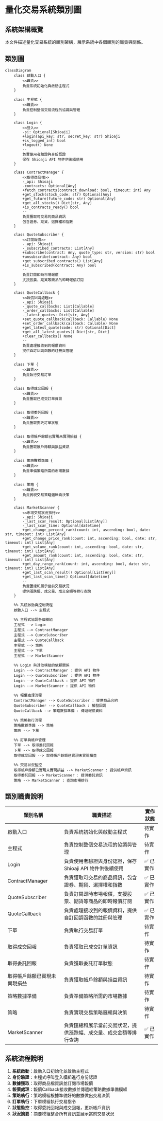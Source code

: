 # 量化交易系統類別圖

## 系統架構概覽

本文件描述量化交易系統的類別架構，展示系統中各個類別的職責與關係。

## 類別圖

```mermaid
classDiagram
    class 啟動入口 {
        <<職責>>
        負責系統初始化與啟動主程式
    }
    
    class 主程式 {
        <<職責>>
        負責控制整個交易流程的協調與管理
    }
    
    class Login {
        <<登入>>
        -sj: Optional[Shioaji]
        +login(api_key: str, secret_key: str) Shioaji
        +is_logged_in() bool
        +logout() None
        --
        負責使用者驗證與身份認證
        保存 Shioaji API 物件供後續使用
    }
    
    class ContractManager {
        <<取得商品檔>>
        -_api: Shioaji
        -contracts: Optional[Any]
        +fetch_contracts(contract_download: bool, timeout: int) Any
        +get_stock(stock_code: str) Optional[Any]
        +get_future(future_code: str) Optional[Any]
        +get_all_stocks() Dict[str, Any]
        +is_contracts_ready() bool
        --
        負責獲取可交易的商品資訊
        包含證券、期貨、選擇權和指數
    }
    
    class QuoteSubscriber {
        <<訂閱報價>>
        -_api: Shioaji
        -_subscribed_contracts: List[Any]
        +subscribe(contract: Any, quote_type: str, version: str) bool
        +unsubscribe(contract: Any) bool
        +get_subscribed_contracts() List[Any]
        +is_subscribed(contract: Any) bool
        --
        負責訂閱即時市場報價
        支援股票、期貨等商品的即時報價訂閱
    }
    
    class QuoteCallback {
        <<報價回調處理>>
        -_api: Shioaji
        -_quote_callbacks: List[Callable]
        -_order_callbacks: List[Callable]
        -_latest_quotes: Dict[str, Any]
        +set_quote_callback(callback: Callable) None
        +set_order_callback(callback: Callable) None
        +get_latest_quote(code: str) Optional[Dict]
        +get_all_latest_quotes() Dict[str, Dict]
        +clear_callbacks() None
        --
        負責處理接收到的報價資料
        提供自訂回調函數的註冊與管理
    }
    
    class 下單 {
        <<職責>>
        負責執行交易訂單
    }
    
    class 取得成交回報 {
        <<職責>>
        負責獲取已成交訂單資訊
    }
    
    class 取得委託回報 {
        <<職責>>
        負責獲取委託訂單狀態
    }
    
    class 取得帳戶餘額已實現未實現損益 {
        <<職責>>
        負責獲取帳戶餘額與損益資訊
    }
    
    class 策略數據準備 {
        <<職責>>
        負責準備策略所需的市場數據
    }
    
    class 策略 {
        <<職責>>
        負責實現交易策略邏輯與決策
    }
    
    class MarketScanner {
        <<市場交易狀況排行>>
        -_api: Shioaji
        -_last_scan_result: Optional[List[Any]]
        -_last_scan_time: Optional[datetime]
        +get_change_percent_rank(count: int, ascending: bool, date: str, timeout: int) List[Any]
        +get_change_price_rank(count: int, ascending: bool, date: str, timeout: int) List[Any]
        +get_volume_rank(count: int, ascending: bool, date: str, timeout: int) List[Any]
        +get_amount_rank(count: int, ascending: bool, date: str, timeout: int) List[Any]
        +get_day_range_rank(count: int, ascending: bool, date: str, timeout: int) List[Any]
        +get_last_scan_result() Optional[List[Any]]
        +get_last_scan_time() Optional[datetime]
        --
        負責匯總和展示當前交易狀況
        提供漲跌幅、成交量、成交金額等排行查詢
    }
    
    %% 系統啟動與控制流程
    啟動入口 --> 主程式
    
    %% 主程式協調各個模組
    主程式 --> Login
    主程式 --> ContractManager
    主程式 --> QuoteSubscriber
    主程式 --> QuoteCallback
    主程式 --> 策略
    主程式 --> 下單
    主程式 --> MarketScanner
    
    %% Login 與其他模組的依賴關係
    Login --> ContractManager : 提供 API 物件
    Login --> QuoteSubscriber : 提供 API 物件
    Login --> QuoteCallback : 提供 API 物件
    Login --> MarketScanner : 提供 API 物件
    
    %% 報價處理流程
    ContractManager --> QuoteSubscriber : 提供商品合約
    QuoteSubscriber --> QuoteCallback : 觸發回調
    QuoteCallback --> 策略數據準備 : 傳遞報價資料
    
    %% 策略執行流程
    策略數據準備 --> 策略
    策略 --> 下單
    
    %% 訂單與帳戶管理
    下單 --> 取得委託回報
    下單 --> 取得成交回報
    取得成交回報 --> 取得帳戶餘額已實現未實現損益
    
    %% 交易狀況監控
    取得帳戶餘額已實現未實現損益 --> MarketScanner : 提供帳戶資訊
    取得委託回報 --> MarketScanner : 提供委託資訊
    策略 --> MarketScanner : 查詢市場排行
```

## 類別職責說明

| 類別名稱 | 職責描述 | 實作狀態 |
|---------|---------|----------|
| 啟動入口 | 負責系統初始化與啟動主程式 | 待實作 |
| 主程式 | 負責控制整個交易流程的協調與管理 | 待實作 |
| Login | 負責使用者驗證與身份認證，保存 Shioaji API 物件供後續使用 | ✅ 已實作 |
| ContractManager | 負責獲取可交易的商品資訊，包含證券、期貨、選擇權和指數 | ✅ 已實作 |
| QuoteSubscriber | 負責訂閱即時市場報價，支援股票、期貨等商品的即時報價訂閱 | ✅ 已實作 |
| QuoteCallback | 負責處理接收到的報價資料，提供自訂回調函數的註冊與管理 | ✅ 已實作 |
| 下單 | 負責執行交易訂單 | 待實作 |
| 取得成交回報 | 負責獲取已成交訂單資訊 | 待實作 |
| 取得委託回報 | 負責獲取委託訂單狀態 | 待實作 |
| 取得帳戶餘額已實現未實現損益 | 負責獲取帳戶餘額與損益資訊 | 待實作 |
| 策略數據準備 | 負責準備策略所需的市場數據 | 待實作 |
| 策略 | 負責實現交易策略邏輯與決策 | 待實作 |
| MarketScanner | 負責匯總和展示當前交易狀況，提供漲跌幅、成交量、成交金額等排行查詢 | ✅ 已實作 |

## 系統流程說明

1. **系統啟動**：啟動入口初始化並啟動主程式
2. **身份驗證**：主程式呼叫登入模組進行身份認證
3. **數據獲取**：取得商品檔資訊並訂閱市場報價
4. **報價處理**：報價Callback接收數據並傳遞給策略數據準備模組
5. **策略執行**：策略模組根據準備好的數據做出交易決策
6. **訂單執行**：下單模組執行交易指令
7. **狀態監控**：取得委託回報與成交回報，更新帳戶資訊
8. **狀況摘要**：摘要模組整合所有資訊並展示當前交易狀況
